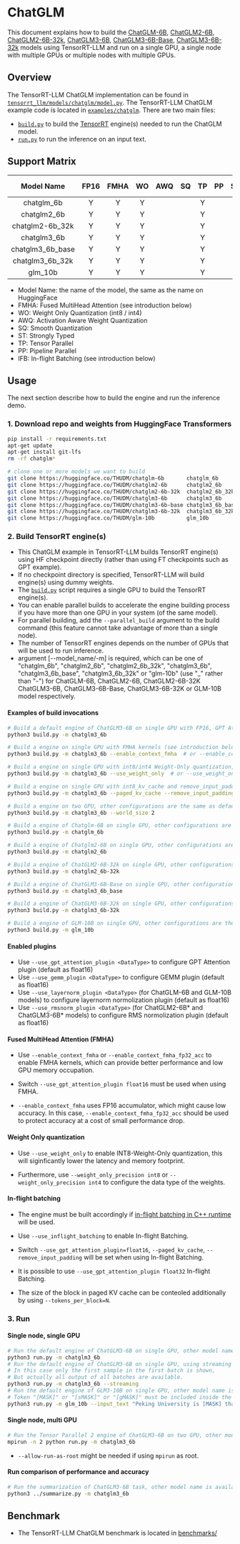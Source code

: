 # ChatGLM

This document explains how to build the [ChatGLM-6B](https://huggingface.co/THUDM/chatglm-6b), [ChatGLM2-6B](https://huggingface.co/THUDM/chatglm2-6b), [ChatGLM2-6B-32k](https://huggingface.co/THUDM/chatglm2-6b-32k), [ChatGLM3-6B](https://huggingface.co/THUDM/chatglm3-6b), [ChatGLM3-6B-Base](https://huggingface.co/THUDM/chatglm3-6b-base), [ChatGLM3-6B-32k](https://huggingface.co/THUDM/chatglm3-6b-32k) models using TensorRT-LLM and run on a single GPU, a single node with multiple GPUs or multiple nodes with multiple GPUs.

## Overview

The TensorRT-LLM ChatGLM implementation can be found in [`tensorrt_llm/models/chatglm/model.py`](../../tensorrt_llm/models/chatglm/model.py).
The TensorRT-LLM ChatGLM example code is located in [`examples/chatglm`](./). There are two main files:

* [`build.py`](./build.py) to build the [TensorRT](https://developer.nvidia.com/tensorrt) engine(s) needed to run the ChatGLM model.
* [`run.py`](./run.py) to run the inference on an input text.

## Support Matrix

|    Model Name    | FP16  | FMHA  |  WO   |  AWQ  |  SQ   |  TP   |  PP   |  ST   | C++ Runtime | benchmark |  IFB  |
| :--------------: | :---: | :---: | :---: | :---: | :---: | :---: | :---: | :---: | :---------: | :-------: | :---: |
|    chatglm_6b    |   Y   |   Y   |   Y   |       |       |   Y   |       |   Y   |      Y      |     Y     |       |
|   chatglm2_6b    |   Y   |   Y   |   Y   |       |       |   Y   |       |   Y   |      Y      |     Y     |       |
| chatglm2-6b_32k  |   Y   |   Y   |   Y   |       |       |   Y   |       |   Y   |      Y      |     Y     |       |
|   chatglm3_6b    |   Y   |   Y   |   Y   |       |       |   Y   |       |   Y   |      Y      |     Y     |       |
| chatglm3_6b_base |   Y   |   Y   |   Y   |       |       |   Y   |       |   Y   |      Y      |     Y     |       |
| chatglm3_6b_32k  |   Y   |   Y   |   Y   |       |       |   Y   |       |   Y   |      Y      |     Y     |       |
|     glm_10b      |   Y   |   Y   |   Y   |       |       |   Y   |       |   Y   |             |           |       |

* Model Name: the name of the model, the same as the name on HuggingFace
* FMHA: Fused MultiHead Attention (see introduction below)
* WO: Weight Only Quantization (int8 / int4)
* AWQ: Activation Aware Weight Quantization
* SQ: Smooth Quantization
* ST: Strongly Typed
* TP: Tensor Parallel
* PP: Pipeline Parallel
* IFB: In-flight Batching (see introduction below)

## Usage

The next section describe how to build the engine and run the inference demo.

### 1. Download repo and weights from HuggingFace Transformers

```bash
pip install -r requirements.txt
apt-get update
apt-get install git-lfs
rm -rf chatglm*

# clone one or more models we want to build
git clone https://huggingface.co/THUDM/chatglm-6b       chatglm_6b
git clone https://huggingface.co/THUDM/chatglm2-6b      chatglm2_6b
git clone https://huggingface.co/THUDM/chatglm2-6b-32k  chatglm2_6b_32k
git clone https://huggingface.co/THUDM/chatglm3-6b      chatglm3_6b
git clone https://huggingface.co/THUDM/chatglm3-6b-base chatglm3_6b_base
git clone https://huggingface.co/THUDM/chatglm3-6b-32k  chatglm3_6b_32k
git clone https://huggingface.co/THUDM/glm-10b          glm_10b
```

### 2. Build TensorRT engine(s)

* This ChatGLM example in TensorRT-LLM builds TensorRT engine(s) using HF checkpoint directly (rather than using FT checkpoints such as GPT example).
* If no checkpoint directory is specified, TensorRT-LLM will build engine(s) using dummy weights.
* The [`build.py`](./build.py) script requires a single GPU to build the TensorRT engine(s).
* You can enable parallel builds to accelerate the engine building process if you have more than one GPU in your system (of the same model).
* For parallel building, add the `--parallel_build` argument to the build command (this feature cannot take advantage of more than a single node).
* The number of TensorRT engines depends on the number of GPUs that will be used to run inference.
* argument [--model_name/-m] is required, which can be one of "chatglm_6b", "chatglm2_6b", "chatglm2_6b_32k", "chatglm3_6b", "chatglm3_6b_base", "chatglm3_6b_32k" or "glm-10b" (use "_" rather than "-") for ChatGLM-6B, ChatGLM2-6B, ChatGLM2-6B-32K ChatGLM3-6B, ChatGLM3-6B-Base, ChatGLM3-6B-32K or GLM-10B model respectively.

#### Examples of build invocations

```bash
# Build a default engine of ChatGLM3-6B on single GPU with FP16, GPT Attention plugin, Gemm plugin, RMS Normolization plugin
python3 build.py -m chatglm3_6b

# Build a engine on single GPU with FMHA kernels (see introduction below), other configurations are the same as default example
python3 build.py -m chatglm3_6b --enable_context_fmha  # or --enable_context_fmha_fp32_acc

# Build a engine on single GPU with int8/int4 Weight-Only quantization, other configurations are the same as default example
python3 build.py -m chatglm3_6b --use_weight_only  # or --use_weight_only --weight_only_precision int4

# Build a engine on single GPU with int8_kv_cache and remove_input_padding, other configurations are the same as default example
python3 build.py -m chatglm3_6b --paged_kv_cache --remove_input_padding

# Build a engine on two GPU, other configurations are the same as default example
python3 build.py -m chatglm3_6b --world_size 2

# Build a engine of Chatglm-6B on single GPU, other configurations are the same as default example
python3 build.py -m chatglm_6b

# Build a engine of Chatglm2-6B on single GPU, other configurations are the same as default example
python3 build.py -m chatglm2_6b

# Build a engine of ChatGLM2-6B-32k on single GPU, other configurations are the same as default example
python3 build.py -m chatglm2_6b-32k

# Build a engine of ChatGLM3-6B-Base on single GPU, other configurations are the same as default example
python3 build.py -m chatglm3_6b_base

# Build a engine of ChatGLM3-6B-32k on single GPU, other configurations are the same as default example
python3 build.py -m chatglm3_6b-32k

# Build a engine of GLM-10B on single GPU, other configurations are the same as default example
python3 build.py -m glm_10b
```

#### Enabled plugins

* Use `--use_gpt_attention_plugin <DataType>` to configure GPT Attention plugin (default as float16)
* Use `--use_gemm_plugin <DataType>` to configure GEMM plugin (default as float16)
* Use `--use_layernorm_plugin <DataType>` (for ChatGLM-6B and GLM-10B models) to configure layernorm normolization plugin (default as float16)
* Use `--use_rmsnorm_plugin <DataType>` (for ChatGLM2-6B\* and ChatGLM3-6B\* models) to configure RMS normolization plugin (default as float16)

#### Fused MultiHead Attention (FMHA)

* Use `--enable_context_fmha` or `--enable_context_fmha_fp32_acc` to enable FMHA kernels, which can provide better performance and low GPU memory occupation.

* Switch `--use_gpt_attention_plugin float16` must be used when using FMHA.

* `--enable_context_fmha` uses FP16 accumulator, which might cause low accuracy. In this case, `--enable_context_fmha_fp32_acc` should be used to protect accuracy at a cost of small performance drop.

#### Weight Only quantization

* Use `--use_weight_only` to enable INT8-Weight-Only quantization, this will siginficantly lower the latency and memory footprint.

* Furthermore, use `--weight_only_precision int8` or `--weight_only_precision int4` to configure the data type of the weights.

#### In-flight batching

* The engine must be built accordingly if [in-flight batching in C++ runtime](../../docs/in_flight_batching.md) will be used.

* Use `--use_inflight_batching` to enable In-flight Batching.

* Switch `--use_gpt_attention_plugin=float16`, `--paged_kv_cache`, `--remove_input_padding` will be set when using In-flight Batching.

* It is possible to use `--use_gpt_attention_plugin float32` In-flight Batching.

* The size of the block in paged KV cache can be conteoled additionally by using `--tokens_per_block=N`.

### 3. Run

#### Single node, single GPU

```bash
# Run the default engine of ChatGLM3-6B on single GPU, other model name is available if built.
python3 run.py -m chatglm3_6b
# Run the default engine of ChatGLM3-6B on single GPU, using streaming output, other model name is available if built.
# In this case only the first sample in the first batch is shown,
# But actually all output of all batches are available.
python3 run.py -m chatglm3_6b --streaming
# Run the default engine of GLM3-10B on single GPU, other model name is available if built.
# Token "[MASK]" or "[sMASK]" or "[gMASK]" must be included inside the prompt as the original model commanded.
python3 run.py -m glm_10b --input_text "Peking University is [MASK] than Tsinghua Univercity."
```

#### Single node, multi GPU

```bash
# Run the Tensor Parallel 2 engine of ChatGLM3-6B on two GPU, other model name is available if built.
mpirun -n 2 python run.py -m chatglm3_6b
```

* `--allow-run-as-root` might be needed if using `mpirun` as root.

#### Run comparison of performance and accuracy

```bash
# Run the summarization of ChatGLM3-6B task, other model name is available if built.
python3 ../summarize.py -m chatglm3_6b
```

## Benchmark

* The TensorRT-LLM ChatGLM benchmark is located in [benchmarks/](../../benchmarks/README.md)
